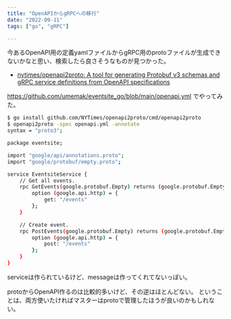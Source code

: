 ```yaml
---
title: "OpenAPIからgRPCへの移行"
date: "2022-09-11"
tags: ["go", "gRPC"]

---
```


今あるOpenAPI用の定義yamlファイルからgRPC用のprotoファイルが生成できないかなと思い、検索したら良さそうなものが見つかった。

- [nytimes/openapi2proto: A tool for generating Protobuf v3 schemas and gRPC service definitions from OpenAPI specifications](https://github.com/nytimes/openapi2proto)


https://github.com/umemak/eventsite_go/blob/main/openapi.yml でやってみた。

```sh
$ go install github.com/NYTimes/openapi2proto/cmd/openapi2proto
$ openapi2proto -spec openapi.yml -annotate
syntax = "proto3";

package eventsite;

import "google/api/annotations.proto";
import "google/protobuf/empty.proto";

service EventsiteService {
    // Get all events.
    rpc GetEvents(google.protobuf.Empty) returns (google.protobuf.Empty) {
        option (google.api.http) = {
            get: "/events"
        };
    }

    // Create event.
    rpc PostEvents(google.protobuf.Empty) returns (google.protobuf.Empty) {
        option (google.api.http) = {
            post: "/events"
        };
    }
}
```

serviceは作られているけど、messageは作ってくれてないっぽい。

protoからOpenAPI作るのは比較的多いけど、その逆はほとんどない。
ということは、両方使いたければマスターはprotoで管理したほうが良いのかもしれない。